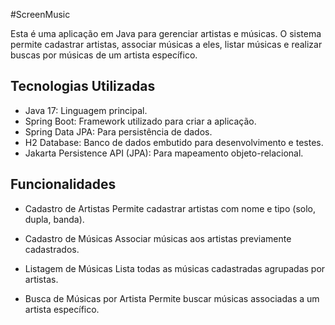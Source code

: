 #ScreenMusic

Esta é uma aplicação em Java para gerenciar artistas e músicas. O sistema permite cadastrar artistas, associar músicas a eles, listar músicas e realizar buscas por músicas de um artista específico.

## Tecnologias Utilizadas
- Java 17: Linguagem principal.
- Spring Boot: Framework utilizado para criar a aplicação.
- Spring Data JPA: Para persistência de dados.
- H2 Database: Banco de dados embutido para desenvolvimento e testes.
- Jakarta Persistence API (JPA): Para mapeamento objeto-relacional.
 
 ## Funcionalidades
- Cadastro de Artistas
 Permite cadastrar artistas com nome e tipo (solo, dupla, banda).

- Cadastro de Músicas
 Associar músicas aos artistas previamente cadastrados.
  
- Listagem de Músicas
 Lista todas as músicas cadastradas agrupadas por artistas.
  
- Busca de Músicas por Artista
 Permite buscar músicas associadas a um artista específico.
